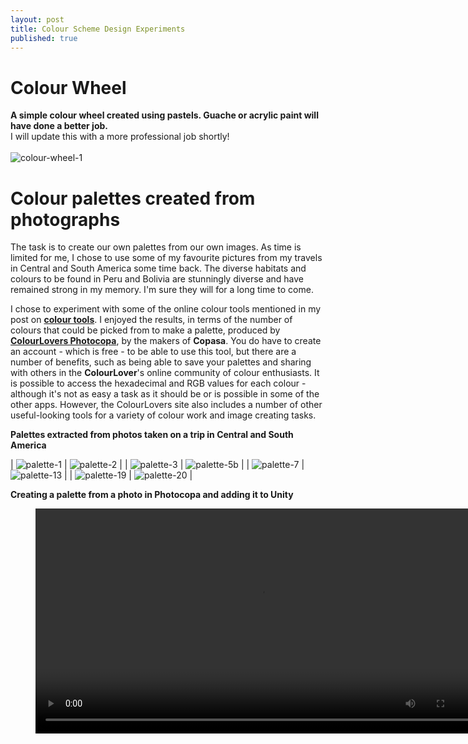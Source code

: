 ```yaml
---
layout: post
title: Colour Scheme Design Experiments
published: true
---
```


# Colour Wheel

**A simple colour wheel created using pastels. Guache or acrylic paint will have done a better job.**<br>
I will update this with a more professional job shortly!
<br><br>
![colour-wheel-1](\images\colour-wheel-1.jpg)

# Colour palettes created from photographs

The task is to create our own palettes from our own images. As time is limited for me, I chose to use some of my favourite pictures from my travels in Central and South America some time back. The diverse habitats and colours to be found in Peru and Bolivia are stunningly diverse and have remained strong in my memory. I'm sure they will for a long time to come.

I chose to experiment with some of the online colour tools mentioned in my post on [**colour tools**](/2020/02/19/colour-scheme-design-apps.html). I enjoyed the results, in terms of the number of colours that could be picked from to make a palette, produced by **[ColourLovers Photocopa](https://www.colourlovers.com/photocopa)**, by the makers of **Copasa**. You do have to create an account - which is free - to be able to use this tool, but there are a number of benefits, such as being able to save your palettes and sharing with others in the **ColourLover**'s online community of colour enthusiasts. It is possible to access the hexadecimal and RGB values for each colour - although it's not as easy a task as it should be or is possible in some of the other apps. However, the ColourLovers site also includes a number of other useful-looking tools for a variety of colour work and image creating tasks.

**Palettes extracted from photos taken on a trip in Central and South America**  

| ![palette-1](\images\palette-1a.jpg) | ![palette-2](\images\palette-2.jpg) |
| ![palette-3](\images\palette-3.jpg) | ![palette-5b](\images\palette-5b.jpg) |
| ![palette-7](\images\palette-7.jpg) | ![palette-13](\images\palette-13.jpg) |
| ![palette-19](\images\palette-19.jpg) | ![palette-20](\images\palette-20.jpg) |

**Creating a palette from a photo in Photocopa and adding it to Unity**
<figure class="video_container">
  <video style="width:720px;" autoplay loop>
    <source src="\media\playing-with-palettes.mp4" type="video/mp4">
    Woops! Your browser does not support the HTML5 video tag.
  </video>
</figure>
